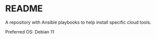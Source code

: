 # README
A repository with Ansible playbooks to help install specific cloud tools.

Preferred OS: Debian 11
